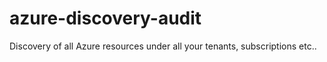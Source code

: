 # azure-discovery-audit
Discovery of all Azure resources under all your tenants, subscriptions etc..
